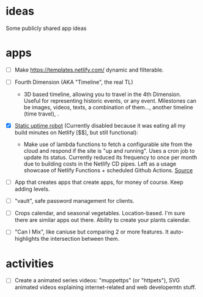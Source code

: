 # ideas
Some publicly shared app ideas

# apps

- [ ] Make https://templates.netlify.com/ dynamic and filterable.

- [ ] Fourth Dimension (AKA "Timeline", the real TL)
   - 3D based timeline, allowing you to travel in the 4th Dimension. Useful for representing historic events, or any event. Milestones can be images, videos, texts, a combination of them..., another timeline (time travel), .

- [x] [Static uptime robot](https://static-uptime-robot.netlify.com/) (Currently disabled because it was eating all my build minutes on Netlify [$$], but still functional):
   - Make use of lambda functions to fetch a configurable site from the cloud and respond if the site is "up and running". Uses a cron job to update its status. Currently reduced its frequency to once per month due to building costs in the Netlify CD pipes. Left as a usage showcase of Netlify Functions + scheduled Github Actions. [Source](https://github.com/gangsthub/static-uptime-robot)

- [ ] App that creates apps that create apps, for money of course. Keep adding levels.

- [ ] "vault", safe password management for clients.

- [ ] Crops calendar, and seasonal vegetables. Location-based. I'm sure there are similar apps out there. Ability to create your plants calendar.

- [ ] "Can I Mix", like caniuse but comparing 2 or more features. It auto-highlights the intersection between them.

# activities

- [ ] Create a animated series videos: "muppettps" (or "httpets"), SVG animated videos explaining internet-related and web developemtn stuff.
